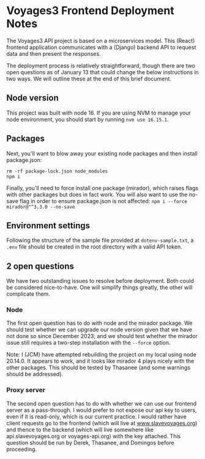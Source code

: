 # Voyages3 Frontend Deployment Notes

The Voyages3 API project is based on a microservices model. This (React) frontend application communicates with a (Django) backend API to request data and then present the responses.

The deployment process is relatively straightforward, though there are two open questions as of January 13 that could change the below instructions in two ways. We will outline these at the end of this brief document.

## Node version

This project was built with node 16. If you are using NVM to manage your node environment, you should start by running ```nvm use 16.15.1```.

## Packages

Next, you'll want to blow away your existing node packages and then install package.json:

	rm -rf package-lock.json node_modules
	npm i

Finally, you'll need to force install one package (mirador), which raises flags with other packages but does in fact work. You will also want to use the no-save flag in order to ensure package.json is not affected: ```npm i --force mirador@"^3.3.0 --no-save```

## Environment settings

Following the structure of the sample file provided at ```dotenv-sample.txt```, a ```.env``` file should be created in the root directory with a valid API token.

## 2 open questions

We have two outstanding issues to resolve before deployment. Both could be considered nice-to-have. One will simplify things greatly, the other will complicate them.

### Node

The first open question has to do with node and the mirador package. We should test whether we can upgrade our node version given that we have not done so since December 2023; and we should test whether the mirador issue still requires a two-step installation with the ```--force``` option.

Note: I (JCM) have attempted rebuilding the project on my local using  node 20.14.0. It appears to work, and it looks like mirador 4 plays nicely with the other packages. This should be tested by Thasanee (and some warnings should be addressed).

### Proxy server

The second open question has to do with whether we can use our frontend server as a pass-through. I would prefer to not expose our api key to users, even if it is read-only, which is our current practice. I would rather have client requests go to the frontend (which will live at www.slavevoyages.org) and thence to the backend (which will live somewhere like api.slavevoyages.org or voyages-api.org) with the key attached. This question should be run by Derek, Thasanee, and Domingos before proceeding.